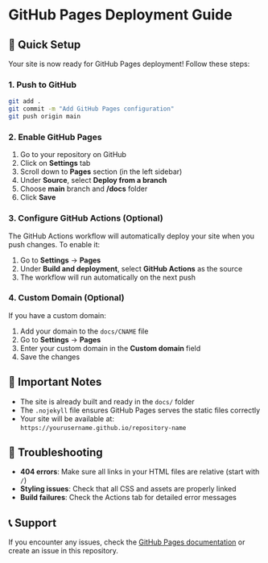 # GitHub Pages Deployment Guide

## 🚀 Quick Setup

Your site is now ready for GitHub Pages deployment! Follow these steps:

### 1. Push to GitHub

```bash
git add .
git commit -m "Add GitHub Pages configuration"
git push origin main
```

### 2. Enable GitHub Pages

1. Go to your repository on GitHub
2. Click on **Settings** tab
3. Scroll down to **Pages** section (in the left sidebar)
4. Under **Source**, select **Deploy from a branch**
5. Choose **main** branch and **/docs** folder
6. Click **Save**

### 3. Configure GitHub Actions (Optional)

The GitHub Actions workflow will automatically deploy your site when you push changes. To enable it:

1. Go to **Settings** → **Pages**
2. Under **Build and deployment**, select **GitHub Actions** as the source
3. The workflow will run automatically on the next push

### 4. Custom Domain (Optional)

If you have a custom domain:

1. Add your domain to the `docs/CNAME` file
2. Go to **Settings** → **Pages**
3. Enter your custom domain in the **Custom domain** field
4. Save the changes

## 📝 Important Notes

- The site is already built and ready in the `docs/` folder
- The `.nojekyll` file ensures GitHub Pages serves the static files correctly
- Your site will be available at: `https://yourusername.github.io/repository-name`

## 🔧 Troubleshooting

- **404 errors**: Make sure all links in your HTML files are relative (start with `/`)
- **Styling issues**: Check that all CSS and assets are properly linked
- **Build failures**: Check the Actions tab for detailed error messages

## 📞 Support

If you encounter any issues, check the [GitHub Pages documentation](https://docs.github.com/en/pages) or create an issue in this repository. 